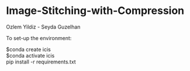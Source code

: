# Image-Stitching-with-Compression
Ozlem Yildiz - Seyda Guzelhan

To set-up the environment:

$conda create icis \
$conda activate icis \
pip install -r requirements.txt 
